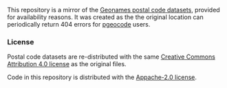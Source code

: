 This repository is a mirror of the [Geonames postal code datasets](http://download.geonames.org/export/zip/), provided for availability reasons. It was created as the the original location can periodically return 404 errors for [pgeocode](https://github.com/symerio/pgeocode) users.

### License

Postal code datasets are re-distributed with the same [Creative Commons Attribution 4.0 license](https://creativecommons.org/licenses/by/4.0/) as the original files.

Code in this repository is distributed with the [Appache-2.0 license](http://www.apache.org/licenses/LICENSE-2.0.html).
